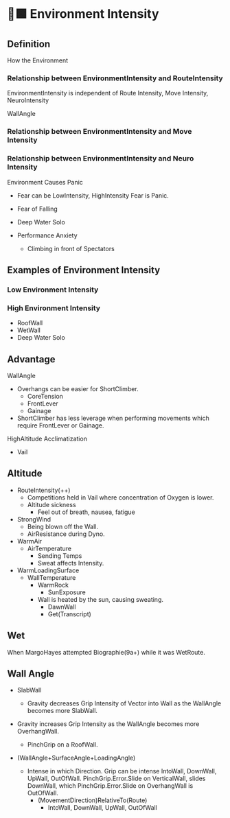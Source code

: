 # 🔷🟩 Environment Intensity

## Definition

How the Environment 


### Relationship between EnvironmentIntensity and RouteIntensity

EnvironmentIntensity is independent of Route Intensity, Move Intensity, NeuroIntensity

WallAngle

### Relationship between EnvironmentIntensity and Move Intensity


### Relationship between EnvironmentIntensity and Neuro Intensity

Environment Causes Panic
- Fear can be LowIntensity, HighIntensity Fear is Panic.
- Fear of Falling
- Deep Water Solo

- Performance Anxiety
    - Climbing in front of Spectators


## Examples of Environment Intensity



### Low Environment Intensity



### High Environment Intensity
- RoofWall
- WetWall
- Deep Water Solo



## Advantage

WallAngle
- Overhangs can be easier for ShortClimber.
    - CoreTension
    - FrontLever
    - Gainage
- ShortClimber has less leverage when performing movements which require FrontLever or Gainage.


HighAltitude Acclimatization
- Vail

## Altitude

- RouteIntensity(++)
    - Competitions held in Vail where concentration of Oxygen is lower.
    - Altitude sickness
        - Feel out of breath, nausea, fatigue
- StrongWind
    - Being blown off the Wall.
    - AirResistance during Dyno.
- WarmAir
    - AirTemperature
        - Sending Temps
        - Sweat affects Intensity.
- WarmLoadingSurface
    - WallTemperature
        - WarmRock
            - SunExposure
        - Wall is heated by the sun, causing sweating.
            - DawnWall
            - Get(Transcript)

## Wet

When MargoHayes attempted Biographie(9a+) while it was WetRoute.



## Wall Angle

- SlabWall
    - Gravity decreases Grip Intensity of Vector into Wall as the WallAngle becomes more SlabWall.
- Gravity increases Grip Intensity as the WallAngle becomes more OverhangWall.
    - PinchGrip on a RoofWall.

- (WallAngle+SurfaceAngle+LoadingAngle)
    - Intense in which Direction. Grip can be intense IntoWall, DownWall, UpWall, OutOfWall. PinchGrip.Error.Slide on VerticalWall, slides DownWall, which PinchGrip.Error.Slide on OverhangWall is OutOfWall.
        - (MovementDirection)RelativeTo(Route)
            - IntoWall, DownWall, UpWall, OutOfWall



